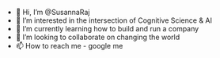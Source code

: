 - 👋 Hi, I’m @SusannaRaj
- 👀 I’m interested in the intersection of Cognitive Science & AI
- 🌱 I’m currently learning how to build and run a company
- 💞️ I’m looking to collaborate on changing the world
- 📫 How to reach me - google me

<!---
SusannaRaj/SusannaRaj is a ✨ special ✨ repository because its `README.md` (this file) appears on your GitHub profile.
You can click the Preview link to take a look at your changes.
--->
